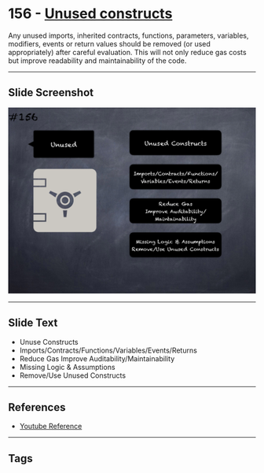# 156 - [Unused constructs](Unused%20constructs.md)
Any unused imports, inherited contracts, functions, parameters, variables, modifiers, events or return values should be removed (or used appropriately) after careful evaluation. This will not only reduce gas costs but improve readability and maintainability of the code.
___
## Slide Screenshot
![0156.png](../../images/5.%20Pitfalls%20and%20Best%20Practices%20201/156.png)
___
## Slide Text
- Unuse Constructs
- Imports/Contracts/Functions/Variables/Events/Returns
- Reduce Gas Improve Auditability/Maintainability
- Missing Logic & Assumptions
- Remove/Use Unused Constructs
___
## References
- [Youtube Reference](https://youtu.be/pXoEIjHupXk?t=1289)
___
## Tags